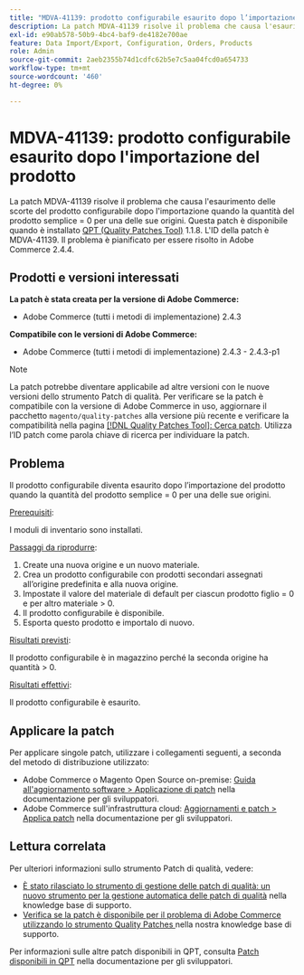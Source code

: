 ```yaml
---
title: "MDVA-41139: prodotto configurabile esaurito dopo l’importazione del prodotto"
description: La patch MDVA-41139 risolve il problema che causa l'esaurimento delle scorte del prodotto configurabile dopo l'importazione quando la quantità del prodotto semplice = 0 per una delle sue origini. Questa patch è disponibile quando è installato [Quality Patches Tool (QPT)](/help/announcements/adobe-commerce-announcements/magento-quality-patches-released-new-tool-to-self-serve-quality-patches.md) 1.1.8. L'ID della patch è MDVA-41139. Il problema è pianificato per essere risolto in Adobe Commerce 2.4.4.
exl-id: e90ab578-50b9-4bc4-baf9-de4182e700ae
feature: Data Import/Export, Configuration, Orders, Products
role: Admin
source-git-commit: 2aeb2355b74d1cdfc62b5e7c5aa04fcd0a654733
workflow-type: tm+mt
source-wordcount: '460'
ht-degree: 0%

---
```


# MDVA-41139: prodotto configurabile esaurito dopo l&#39;importazione del prodotto

La patch MDVA-41139 risolve il problema che causa l&#39;esaurimento delle scorte del prodotto configurabile dopo l&#39;importazione quando la quantità del prodotto semplice = 0 per una delle sue origini. Questa patch è disponibile quando è installato [QPT (Quality Patches Tool)](/help/announcements/adobe-commerce-announcements/magento-quality-patches-released-new-tool-to-self-serve-quality-patches.md) 1.1.8. L&#39;ID della patch è MDVA-41139. Il problema è pianificato per essere risolto in Adobe Commerce 2.4.4.

## Prodotti e versioni interessati

**La patch è stata creata per la versione di Adobe Commerce:**

* Adobe Commerce (tutti i metodi di implementazione) 2.4.3

**Compatibile con le versioni di Adobe Commerce:**

* Adobe Commerce (tutti i metodi di implementazione) 2.4.3 - 2.4.3-p1

>[!NOTE]
>
>La patch potrebbe diventare applicabile ad altre versioni con le nuove versioni dello strumento Patch di qualità. Per verificare se la patch è compatibile con la versione di Adobe Commerce in uso, aggiornare il pacchetto `magento/quality-patches` alla versione più recente e verificare la compatibilità nella pagina [[!DNL Quality Patches Tool]: Cerca patch](https://experienceleague.adobe.com/tools/commerce-quality-patches/index.html). Utilizza l’ID patch come parola chiave di ricerca per individuare la patch.

## Problema

Il prodotto configurabile diventa esaurito dopo l’importazione del prodotto quando la quantità del prodotto semplice = 0 per una delle sue origini.

<u>Prerequisiti</u>:

I moduli di inventario sono installati.

<u>Passaggi da riprodurre</u>:

1. Create una nuova origine e un nuovo materiale.
1. Crea un prodotto configurabile con prodotti secondari assegnati all’origine predefinita e alla nuova origine.
1. Impostate il valore del materiale di default per ciascun prodotto figlio = 0 e per altro materiale > 0.
1. Il prodotto configurabile è disponibile.
1. Esporta questo prodotto e importalo di nuovo.

<u>Risultati previsti</u>:

Il prodotto configurabile è in magazzino perché la seconda origine ha quantità > 0.

<u>Risultati effettivi</u>:

Il prodotto configurabile è esaurito.

## Applicare la patch

Per applicare singole patch, utilizzare i collegamenti seguenti, a seconda del metodo di distribuzione utilizzato:

* Adobe Commerce o Magento Open Source on-premise: [Guida all&#39;aggiornamento software > Applicazione di patch](https://experienceleague.adobe.com/en/docs/commerce-operations/tools/quality-patches-tool/usage) nella documentazione per gli sviluppatori.
* Adobe Commerce sull&#39;infrastruttura cloud: [Aggiornamenti e patch > Applica patch](https://experienceleague.adobe.com/en/docs/commerce-cloud-service/user-guide/develop/upgrade/apply-patches) nella documentazione per gli sviluppatori.

## Lettura correlata

Per ulteriori informazioni sullo strumento Patch di qualità, vedere:

* [È stato rilasciato lo strumento di gestione delle patch di qualità: un nuovo strumento per la gestione automatica delle patch di qualità](/help/announcements/adobe-commerce-announcements/magento-quality-patches-released-new-tool-to-self-serve-quality-patches.md) nella knowledge base di supporto.
* [Verifica se la patch è disponibile per il problema di Adobe Commerce utilizzando lo strumento Quality Patches ](/help/support-tools/patches-available-in-qpt-tool/check-patch-for-magento-issue-with-magento-quality-patches.md) nella nostra knowledge base di supporto.

Per informazioni sulle altre patch disponibili in QPT, consulta [Patch disponibili in QPT](https://experienceleague.adobe.com/tools/commerce-quality-patches/index.html) nella documentazione per gli sviluppatori.

